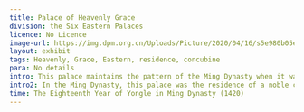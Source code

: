 ```yaml
---
title: Palace of Heavenly Grace
division: the Six Eastern Palaces
licence: No Licence 
image-url: https://img.dpm.org.cn/Uploads/Picture/2020/04/16/s5e980b05e328d.jpg
layout: exhibit
tags: Heavenly, Grace, Eastern, residence, concubine
para: No details
intro: This palace maintains the pattern of the Ming Dynasty when it was originally built. Palace of Celestial Favour is the main hall of the front yard, with five rooms wide, with yellow glazed tiles resting on the top of the mountain, five stepped buckets, painted dragons and phoenixes and seals on the inner and outer eaves, and double doors and windows with four bowls of rhombus flowers.The Palace of Heavenly Grace was rebuilt in the 12th year of Shunzhi (1655), and slightly repaired in the 12th year of Daoguang (1832). 
intro2: In the Ming Dynasty, this palace was the residence of a noble consort. In the Qing Dynasty, it was the residence of the consorts, including Emperor Shunzhi's Imperial Consort Dong Eushi and Emperor Daoguang's Empress Xiaoquancheng and Consort Lin.
time: The Eighteenth Year of Yongle in Ming Dynasty (1420)
---
```


